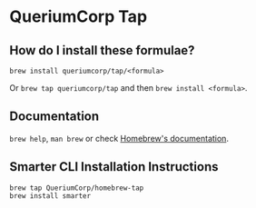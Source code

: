 # QueriumCorp Tap

## How do I install these formulae?

`brew install queriumcorp/tap/<formula>`

Or `brew tap queriumcorp/tap` and then `brew install <formula>`.

## Documentation

`brew help`, `man brew` or check [Homebrew's documentation](https://docs.brew.sh).

## Smarter CLI Installation Instructions

```console
brew tap QueriumCorp/homebrew-tap
brew install smarter
```
